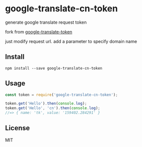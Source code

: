 # google-translate-cn-token

generate google translate request token

fork from [google-translate-token](https://github.com/anuoua/google-translate-token)

just modify request url. add a parameter to specify domain name

## Install

```
npm install --save google-translate-cn-token
```

## Usage

``` js
const token = require('google-translate-cn-token');

token.get('Hello').then(console.log);
token.get('Hello', 'cn').then(console.log);
//=> { name: 'tk', value: '159402.284291' }
```

## License

MIT